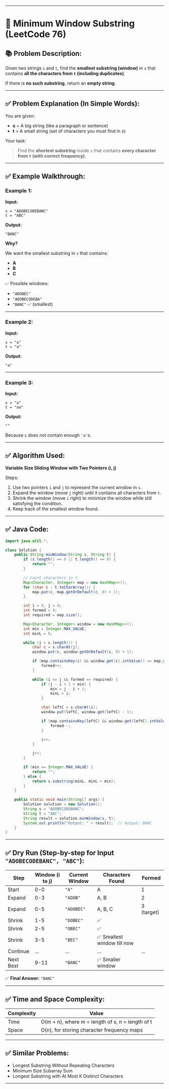 

---

# 🚀 Minimum Window Substring (LeetCode 76)

## 📚 Problem Description:

Given two strings `s` and `t`, find the **smallest substring (window)** in `s` that contains **all the characters from `t` (including duplicates)**.

If there is **no such substring**, return an **empty string**.

---

## ✅ Problem Explanation (In Simple Words):

You are given:

* **s** = A big string (like a paragraph or sentence)
* **t** = A small string (set of characters you must find in s)

Your task:

> Find the **shortest substring** inside `s` that contains **every character from `t` (with correct frequency)**.

---

## ✅ Example Walkthrough:

### Example 1:

**Input:**

```
s = "ADOBECODEBANC"
t = "ABC"
```

**Output:**

```
"BANC"
```

**Why?**

We want the smallest substring in `s` that contains:

* **A**
* **B**
* **C**

✅ Possible windows:

* `"ADOBEC"`
* `"ADOBECODEBA"`
* `"BANC"` ✅ (smallest)

---

### Example 2:

**Input:**

```
s = "a"
t = "a"
```

**Output:**

```
"a"
```

---

### Example 3:

**Input:**

```
s = "a"
t = "aa"
```

**Output:**

```
""
```

Because `s` does not contain enough `'a'`s.

---

## ✅ Algorithm Used:

**Variable Size Sliding Window with Two Pointers (i, j)**

Steps:

1. Use two pointers `i` and `j` to represent the current window in `s`.
2. Expand the window (move `j` right) until it contains all characters from `t`.
3. Shrink the window (move `i` right) to minimize the window while still satisfying the condition.
4. Keep track of the smallest window found.

---

## ✅ Java Code:

```java
import java.util.*;

class Solution {
    public String minWindow(String s, String t) {
        if (s.length() == 0 || t.length() == 0) {
            return "";
        }

        // Count characters in t
        Map<Character, Integer> map = new HashMap<>();
        for (char c : t.toCharArray()) {
            map.put(c, map.getOrDefault(c, 0) + 1);
        }

        int i = 0, j = 0;
        int formed = 0;
        int required = map.size();

        Map<Character, Integer> window = new HashMap<>();
        int min = Integer.MAX_VALUE;
        int minL = 0;

        while (j < s.length()) {
            char c = s.charAt(j);
            window.put(c, window.getOrDefault(c, 0) + 1);

            if (map.containsKey(c) && window.get(c).intValue() == map.get(c).intValue()) {
                formed++;
            }

            while (i <= j && formed == required) {
                if (j - i + 1 < min) {
                    min = j - i + 1;
                    minL = i;
                }

                char leftC = s.charAt(i);
                window.put(leftC, window.get(leftC) - 1);

                if (map.containsKey(leftC) && window.get(leftC).intValue() < map.get(leftC).intValue()) {
                    formed--;
                }

                i++;
            }

            j++;
        }

        if (min == Integer.MAX_VALUE) {
            return "";
        } else {
            return s.substring(minL, minL + min);
        }
    }

    public static void main(String[] args) {
        Solution solution = new Solution();
        String s = "ADOBECODEBANC";
        String t = "ABC";
        String result = solution.minWindow(s, t);
        System.out.println("Output: " + result);  // Output: BANC
    }
}
```

---

## ✅ Dry Run (Step-by-step for Input `"ADOBECODEBANC", "ABC"`):

| Step      | Window (i to j) | Current Window | Characters Found           | Formed     |
| --------- | --------------- | -------------- | -------------------------- | ---------- |
| Start     | 0-0             | `"A"`          | A                          | 1          |
| Expand    | 0-3             | `"ADOB"`       | A, B                       | 2          |
| Expand    | 0-5             | `"ADOBEC"`     | A, B, C                    | 3 (target) |
| Shrink    | 1-5             | `"DOBEC"`      | ✅                          |            |
| Shrink    | 2-5             | `"OBEC"`       | ✅                          |            |
| Shrink    | 3-5             | `"BEC"`        | ✅ Smallest window till now |            |
| Continue  | ...             | ...            | ...                        | ...        |
| Next Best | 9-11            | `"BANC"`       | ✅ Smaller window           |            |

✅ **Final Answer:** `"BANC"`

---

## ✅ Time and Space Complexity:

| Complexity | Value                                            |
| ---------- | ------------------------------------------------ |
| Time       | O(m + n), where m = length of s, n = length of t |
| Space      | O(n), for storing character frequency maps       |

---

## ✅ Similar Problems:

* Longest Substring Without Repeating Characters
* Minimum Size Subarray Sum
* Longest Substring with At Most K Distinct Characters

---


